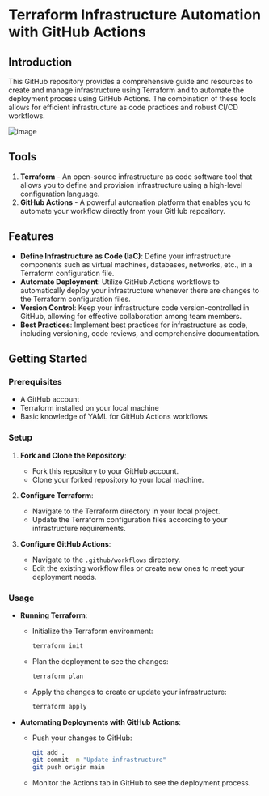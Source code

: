 # Terraform Infrastructure Automation with GitHub Actions

## Introduction
This GitHub repository provides a comprehensive guide and resources to create and manage infrastructure using Terraform and to automate the deployment process using GitHub Actions. The combination of these tools allows for efficient infrastructure as code practices and robust CI/CD workflows.

![image](https://github.com/chetan1398/Terraform_GithubActions_Project/assets/97820720/b31377c4-384c-45cb-a141-f0bad011137b)


## Tools
1. **Terraform** - An open-source infrastructure as code software tool that allows you to define and provision infrastructure using a high-level configuration language.
2. **GitHub Actions** - A powerful automation platform that enables you to automate your workflow directly from your GitHub repository.

## Features
- **Define Infrastructure as Code (IaC)**: Define your infrastructure components such as virtual machines, databases, networks, etc., in a Terraform configuration file.
- **Automate Deployment**: Utilize GitHub Actions workflows to automatically deploy your infrastructure whenever there are changes to the Terraform configuration files.
- **Version Control**: Keep your infrastructure code version-controlled in GitHub, allowing for effective collaboration among team members.
- **Best Practices**: Implement best practices for infrastructure as code, including versioning, code reviews, and comprehensive documentation.

## Getting Started

### Prerequisites
- A GitHub account
- Terraform installed on your local machine
- Basic knowledge of YAML for GitHub Actions workflows

### Setup
1. **Fork and Clone the Repository**:
   - Fork this repository to your GitHub account.
   - Clone your forked repository to your local machine.

2. **Configure Terraform**:
   - Navigate to the Terraform directory in your local project.
   - Update the Terraform configuration files according to your infrastructure requirements.

3. **Configure GitHub Actions**:
   - Navigate to the `.github/workflows` directory.
   - Edit the existing workflow files or create new ones to meet your deployment needs.

### Usage
- **Running Terraform**:
  - Initialize the Terraform environment:
    ```bash
    terraform init
    ```
  - Plan the deployment to see the changes:
    ```bash
    terraform plan
    ```
  - Apply the changes to create or update your infrastructure:
    ```bash
    terraform apply
    ```

- **Automating Deployments with GitHub Actions**:
  - Push your changes to GitHub:
    ```bash
    git add .
    git commit -m "Update infrastructure"
    git push origin main
    ```
  - Monitor the Actions tab in GitHub to see the deployment process.



